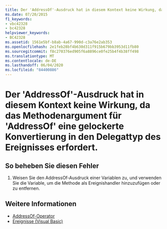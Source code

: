 ```yaml
---
title: Der 'AddressOf'-Ausdruck hat in diesem Kontext keine Wirkung, da das Methodenargument für 'AddressOf' eine gelockerte Konvertierung in den Delegattyp des Ereignisses erfordert.
ms.date: 07/20/2015
f1_keywords:
- vbc42328
- bc42328
helpviewer_keywords:
- BC42328
ms.assetid: 1561e5bf-b8ab-4a67-990d-c3a76e2ab353
ms.openlocfilehash: 2e1feb28bf4b630d311f915b679bb3953d11fb80
ms.sourcegitcommit: f8c270376ed905f6a8896ce0fe25b4f4b38ff498
ms.translationtype: MT
ms.contentlocale: de-DE
ms.lasthandoff: 06/04/2020
ms.locfileid: "84400886"
---
```

# <a name="the-addressof-expression-has-no-effect-in-this-context-because-the-method-argument-to-addressof-requires-a-relaxed-conversion-to-the-delegate-type-of-the-event"></a>Der 'AddressOf'-Ausdruck hat in diesem Kontext keine Wirkung, da das Methodenargument für 'AddressOf' eine gelockerte Konvertierung in den Delegattyp des Ereignisses erfordert.
  
## <a name="to-correct-this-error"></a>So beheben Sie diesen Fehler  
  
1. Weisen Sie den AddressOf-Ausdruck einer Variablen zu, und verwenden Sie die Variable, um die Methode als Ereignishandler hinzuzufügen oder zu entfernen.  
  
## <a name="see-also"></a>Weitere Informationen

- [AddressOf-Operator](../language-reference/operators/addressof-operator.md)
- [Ereignisse (Visual Basic)](../programming-guide/language-features/events/index.md)
